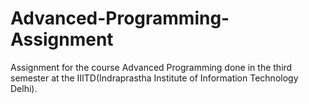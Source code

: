 # Advanced-Programming-Assignment
Assignment for the course Advanced Programming done in the third semester at the IIITD(Indraprastha Institute of Information Technology Delhi).
